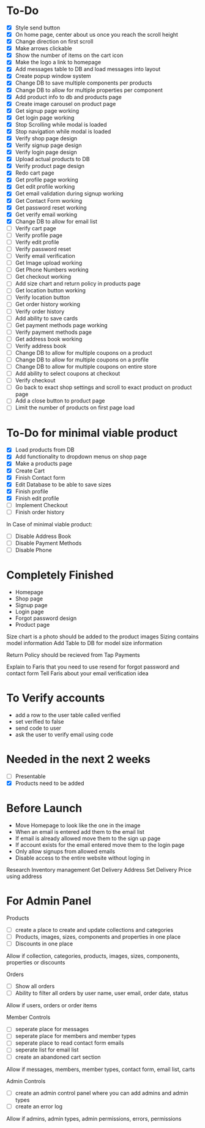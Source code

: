 # To-Do
- [x] Style send button
- [x] On home page, center about us once you reach the scroll height
- [x] Change direction on first scroll
- [x] Make arrows clickable
- [x] Show the number of items on the cart icon
- [x] Make the logo a link to homepage
- [x] Add messages table to DB and load messages into layout
- [x] Create popup window system
- [x] Change DB to save multiple components per products
- [x] Change DB to allow for multiple properties per component
- [x] Add product info to db and products page
- [x] Create image carousel on product page
- [x] Get signup page working
- [x] Get login page working
- [x] Stop Scrolling while modal is loaded
- [x] Stop navigation while modal is loaded
- [x] Verify shop page design
- [x] Verify signup page design
- [x] Verify login page design
- [x] Upload actual products to DB
- [x] Verify product page design
- [x] Redo cart page
- [x] Get profile page working
- [x] Get edit profile working
- [x] Get email validation during signup working
- [x] Get Contact Form working
- [x] Get password reset working
- [x] Get verify email working
- [x] Change DB to allow for email list
- [ ] Verify cart page
- [ ] Verify profile page
- [ ] Verify edit profile
- [ ] Verify password reset
- [ ] Verify email verification
- [ ] Get Image upload working
- [ ] Get Phone Numbers working
- [ ] Get checkout working
- [ ] Add size chart and return policy in products page
- [ ] Get location button working
- [ ] Verify location button
- [ ] Get order history working
- [ ] Verify order history
- [ ] Add ability to save cards
- [ ] Get payment methods page working
- [ ] Verify payment methods page
- [ ] Get address book working
- [ ] Verify address book
- [ ] Change DB to allow for multiple coupons on a product
- [ ] Change DB to allow for multiple coupons on a profile
- [ ] Change DB to allow for multiple coupons on entire store
- [ ] Add ability to select coupons at checkout
- [ ] Verify checkout
- [ ] Go back to exact shop settings and scroll to exact product on product page
- [ ] Add a close button to product page
- [ ] Limit the number of products on first page load

# To-Do for minimal viable product
- [x] Load products from DB
- [x] Add functionality to dropdown menus on shop page
- [x] Make a products page
- [x] Create Cart
- [x] Finish Contact form
- [x] Edit Database to be able to save sizes
- [x] Finish profile
- [x] Finish edit profile
- [ ] Implement Checkout
- [ ] Finish order history

In Case of minimal viable product:
- [ ] Disable Address Book
- [ ] Disable Payment Methods
- [ ] Disable Phone

# Completely Finished
- Homepage
- Shop page
- Signup page
- Login page
- Forgot password design
- Product page

Size chart is a photo should be added to the product images
Sizing contains model information
Add Table to DB for model size information

Return Policy should be recieved from Tap Payments

Explain to Faris that you need to use resend for forgot password and contact form
Tell Faris about your email verification idea

# To Verify accounts
- add a row to the user table called verified
- set verified to false
- send code to user
- ask the user to verify email using code

# Needed in the next 2 weeks
- [ ] Presentable
- [x] Products need to be added

# Before Launch
- Move Homepage to look like the one in the image
- When an email is entered add them to the email list
- If email is already allowed move them to the sign up page
- If account exists for the email entered move them to the login page
- Only allow signups from allowed emails
- Disable access to the entire website without loging in

Research Inventory management
Get Delivery Address
Set Delivery Price using address

# For Admin Panel
Products
- [ ] create a place to create and update collections and categories
- [ ] Products, images, sizes, components and properties in one place
- [ ] Discounts in one place

Allow if collection, categories, products, images, sizes, components, properties or discounts

Orders
- [ ] Show all orders
- [ ] Ability to filter all orders by user name, user email, order date, status

Allow if users, orders or order items

Member Controls
- [ ] seperate place for messages
- [ ] seperate place for members and member types
- [ ] seperate place to read contact form emails
- [ ] seperate list for email list
- [ ] create an abandoned cart section

Allow if messages, members, member types, contact form, email list, carts

Admin Controls
- [ ] create an admin control panel where you can add admins and admin types
- [ ] create an error log

Allow if admins, admin types, admin permissions, errors, permissions